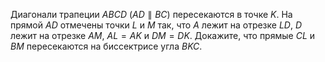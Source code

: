Диагонали трапеции $ABCD$ ($AD \parallel BC$) пересекаются в точке $K$. На прямой $AD$ отмечены точки $L$ и $M$ так, что $A$ лежит на отрезке $LD$, $D$ лежит на отрезке $AM$, $AL=AK$ и $DM=DK$. Докажите, что прямые $CL$ и $BM$ пересекаются на биссектрисе угла $BKC$.